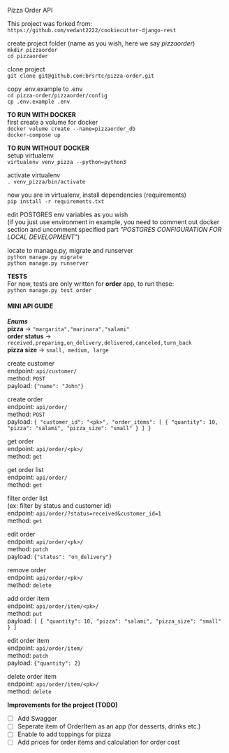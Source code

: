 Pizza Order API

This project was forked from: `https://github.com/vedant2222/cookiecutter-django-rest`

create project folder (name as you wish, here we say _pizzaorder_)  
`mkdir pizzaorder`  
`cd pizzaorder`

clone project  
`git clone git@github.com:brsrtc/pizza-order.git`  

copy .env.example to .env   
`cd pizza-order/pizzaorder/config`  
`cp .env.example .env`  


**TO RUN WITH DOCKER**  
first create a volume for docker  
`docker volume create --name=pizzaorder_db`  
`docker-compose up`


**TO RUN WITHOUT DOCKER**  
setup virtualenv  
`virtualenv venv_pizza --python=python3`  

activate virtualenv  
`. venv_pizza/bin/activate`  

now you are in virtualenv, install dependencies (requirements)   
`pip install -r requirements.txt`  

edit POSTGRES env variables as you wish  
(if you just use environment in example, 
you need to comment out docker section and uncomment specified part 
_"POSTGRES CONFIGURATION FOR LOCAL DEVELOPMENT"_)  

locate to manage.py, migrate and runserver  
`python manage.py migrate`  
`python manage.py runserver`


****TESTS****  
For now, tests are only written for **order** app, to run these:  
`python manage.py test order `

#### MINI API GUIDE
*****Enums*****  
**pizza** -> `"margarita","marinara","salami"`  
**order status** -> `received,preparing,on_delivery,delivered,canceled,turn_back`   
**pizza size** -> `small, medium, large`   

create customer  
endpoint: `api/customer/`  
method: `POST`  
payload: `{"name": "John"}`  
  
create order  
endpoint: `api/order/`  
method: `POST`  
payload: `{
  "customer_id": "<pk>",
  "order_items": [
    {
      "quantity": 10,
      "pizza": "salami",
      "pizza_size": "small"
    }
  ]
}`  


get order  
endpoint: `api/order/<pk>/`  
method: `get`  

get order list  
endpoint: `api/order/`  
method: `get`    

filter order list  
(ex: filter by status and customer id)  
endpoint: `api/order/?status=received&customer_id=1`  
method: `get`  

edit order  
endpoint: `api/order/<pk>/`  
method: `patch`  
payload: `{"status": "on_delivery"}`  

remove order  
endpoint: `api/order/<pk>/`  
method: `delete`  

add order item  
endpoint: `api/order/item/<pk>/`  
method: `put`  
payload: `[
    {
      "quantity": 10,
      "pizza": "salami",
      "pizza_size": "small"
    }
  ]`  

edit order item  
endpoint: `api/order/item/`  
method: `patch`  
payload: `{"quantity": 2}`  

delete order item  
endpoint: `api/order/item/<pk>/`  
method: `delete`  
  


****Improvements for the project (TODO)****
- [ ] Add Swagger
- [ ] Seperate item of OrderItem as an app (for desserts, drinks etc.)
- [ ] Enable to add toppings for pizza
- [ ] Add prices for order items and calculation for order cost
